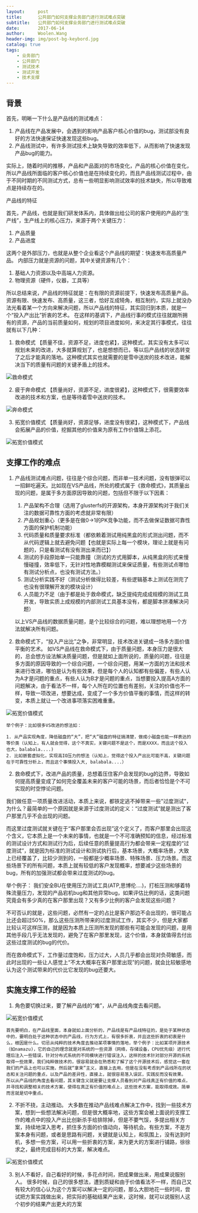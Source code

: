 ```yaml
---
layout:     post
title:      公共部门如何支撑业务部门进行测试难点突破
subtitle:   公共部门如何支撑业务部门进行测试难点突破
date:       2017-06-14
author:     Woolen.Wang
header-img: img/post-bg-keybord.jpg
catalog: true
tags:
    - 业务部门
    - 公共部门
    - 测试技术
    - 测试开发
    - 技术支撑
---
```


背景
--------------------
   首先，明晰一下什么是产品线的测试难点：
   1. 产品线在产品发展中，会遇到的影响产品客户核心价值的bug，测试部没有良好的方法快速保证快速发现这些bug。
   2. 产品线测试中，有许多测试技术上缺失导致的效率低下，从而影响了快速发现产品bug的能力。

实际上，随着时间的推移，产品和产品面对的市场变化，产品的核心价值在变化，所以产品线所面临的客户核心价值也是在持续变化的，而且产品线测试过程中，由于不同时期的不同测试方式，总有一些明显影响测试效率的技术缺失，所以导致难点是持续存在的。

产品线的特征

首先，产品线，也就是我们研发体系内，具体做出给公司的客户使用的产品的“生产线”，生产线上的核心压力，来源于两个关键压力：

1. 产品质量
2. 产品进度
   
这两个是外部压力，也就是从整个企业看这个产品线的期望：快速发布高质量产品。
内部压力就是资源的问题，其中关键资源有几个：

1. 基础人力资源以及中高端人力资源。
2. 物理资源（硬件，仪器，工具等）
    
所以总结来说，产品线的特征就是：在有限的资源前提下，快速发布高质量产品。
资源有限、快速发布、高质量，这三者，恰好互成犄角，相互制约，实际上就没办法光看着某一个方向来解决问题，所以产品线的特征，其实回归到本质，就是一个“投入产出比”折衷的艺术。
在这样的基调下，产品线行事的模式往往就跟所拥有的资源，产品的当前质量如何，规划的项目进度如何，来决定其行事模式，往往就有以下几种：

1. 救命模式 【质量不佳，资源不足，进度也紧】，这种模式，其实没有太多可以规划未来的改进，大多就算规划了，也是想想而已，等以后产品线的状态转变了之后才能真的落地。这种模式其实也就需要的是雪中送炭的技术改进，能解决当下的质量有问题的关键矛盾上的技术。
 
![救命模式](/img/9d77b6ca-d3de-45b4-bf46-b6c35b015328.jpg)

 
2. 疲于奔命模式 【质量尚好，资源不足，进度很紧】，这种模式下，很需要效率改进的技术和方案，也是等待着雪中送炭的技术。

![奔命模式](/img/be65969e-c0d3-498a-bb24-1818d432fc20.jpg)

 
3. 拓宽价值模式 【质量尚好，资源足够，进度没有很紧】，这种模式下，产品线会拓展产品的价值，挖掘其他的价值来为原有工作价值锦上添花。

![拓宽价值模式](/img/09a3960e-cbaa-4835-bba1-90de5cd4a0b5.jpg)


支撑工作的难点
--------------------

1. 产品线测试难点问题，往往是个综合问题，而非单一技术问题，没有银弹可以一招鲜吃遍天。比如现在VS产品线，所处的模式属于《救命模式》，其质量出现的问题，是属于多方面原因导致的问题，包括但不限于以下因素：

    1. 产品架构不合理（选用了glusterfs的开源架构，本身开源架构对于我们关注的数据可靠性方面的考虑就非常有限）
    2. 产品规划重心（更多是在做0->1的PK竞争功能，而不去做保证数据可靠性方面的保护机制功能）
    3. 代码质量和质量要求标准（都依赖着测试用纯黑盒的形式测出问题，而不从代码逻辑上就去避免问题【也就是实际上每一个模块，理论上就是有问题的，只是看测试有没有测出来而已】）
    4. 测试的手段原始单一只能靠撞（测试的方式用脚本，从纯黑盒的形式来慢慢碰撞，效率低下，无针对性地靠模糊测试来保证质量，有些测试点哪怕有测试分析点，也没有测试方法。）
    5. 测试分析实践不好（测试分析做得比较差，有些逻辑基本上测试在测完了也没有很理解开发的模块设计）
    6. 人员能力不足（由于都是处于救命模式，缺乏提纯完成成规模的测试工具开发，导致实质上成规模的内部测试工具基本没有，都是脚本拼凑解决问题）

    以上VS产品线的数据质量问题，是个比较综合的问题，难以理想地用一个方法就解决所有问题。

2. 救命模式下，“投入产出比”之争，非常明显，技术改进关键成一场多方面价值平衡的艺术。
    如VS产品线在救命模式下，由于质量问题，本身压力是很大的，总会想方设法解决质量问题，但是就如上面所说的，质量的问题，往往是多方面的原因导致的一个综合问题，一个综合问题，用某一方面的方法和技术来进行改进，哪怕是认为有些效果，但是每个人的认知都有些偏差，有些人认为A才是问题的重点，有些人认为B才是问题的重点，当想要投入提高A方面的问题解决，由于看法不一样，每个人所在的位置也有差别，关注的价值也不一样，导致一项改进，想要达成，变成了一个多方价值平衡的事情，而这样的转变，本质上就让一个改进事项落实困难重重。

 ![拓宽价值模式](/img/4a7d924c-9d44-4ce3-b648-0b3430e5601b.jpg)

    举个例子：比如很多VS改进的想法如：

    1. 从产品实现角度，降低磁盘的“大”，把“大”磁盘的特征搞清楚，做成小磁盘也能一样表达的等价类（认知上，有人就会觉得，这个不真实，关键问题不是这个，而是XXXX，而且这个投入也大，balabala....)
    2. 比如嵌套虚拟化，实现高IO压力的想法（认知上，觉得这个投入产出比可能不高，关键问题在于可靠性分析上，而且这个事情投入大, balabala....）
   
2. 救命模式下，改进产品的质量，总想着压住客户会发现的bug的边界，导致如何提高质量变成了如何完全覆盖未来的客户可能的场景，而后者恰恰是个不可实现的时空悖论问题。
   
我们做任意一项质量改进活动，本质上来说，都铁定逃不掉带来一些"过度测试"，为什么？最简单的一个原因就是来源于过度测试的定义：“过度测试”就是测出了客户那里几乎不会出现的问题。

而这里过度测试就关键在于“客户那里会否出现”这个定义了，而客户那里会出现这个含义，它本质上是一个未来的事情，也就是一个不可准确预知的信息，经过标准的测试设计方式和测试行为后，后续任意的质量提高行为都会带来一定程度的“过度测试”，就是因为标准的测试设计和测试执行后，基本场景，大概率场景，大致上已经覆盖了，比较少测到的，一般都是少概率场景、特殊场景、压力场景。而这些场景下的所有问题，本质上就有较低的客户发现概率，想要减少这些场景的bug，所有的加强测试都会带来过度测试的bug。

举个例子： 我们安全BU在使用压力测试工具(ATP,思博伦....)，打桩压测和够着特殊流量压力，发现的产品宕机bug和其他异常bug，如果评估比例的话，这类问题究竟会有多少真的在客户那里出现？又有多少比例的客户会发现这些问题？

不可否认的就是，这些问题，必然有一定的占比是客户那边不会出现的，很可能占比还会超过50%，那么这些压测所带来的过度测试工作，其实不少，但是大家都比较认可这样压测，就是因为本质上压测所发现的那些有可能会发现的问题，是用其他手段几乎无法发现的，避免了在客户那里发现，这个价值，本身就值得去付出这些过度测试的bug的代价。


而在救命模式下，工作量过度饱和，压力过大，人员几乎都会出现对负荷敏感，而此时出现的一些让人感觉上“不太大概率在客户那里出现”的问题，就会比较敏感地认为这个测试带来的代价比它发现的bug还要大。


实施支撑工作的经验
--------------------

1. 角色要切换过来，要了解产品线的“难”，从产品线角度去看问题。

 ![拓宽价值模式](/img/b810f2ad-b195-4154-8415-34150ba3cce1.jpg)
 
    首先要明白，在产品线里面，本身就如上面分析的，产品线是有产品线特征的，是处于某种状态中的，要明白处于这种状态中的产品线，行为方式上，有很多折衷，并且这些折衷的初衷是什么，根因是什么。切忌从纯粹的技术角度去推动某项事情的落地，举个例子：比如某项开源技术（如namazu)，它的自己的理念就是对系统的一些资源（网络，存储设备，CPU优先级）进行代理后注入一些错误，针对分布式系统的不同模块进行错误注入，这样的技术针对部分开源的系统取得一些效果，我们纯粹做技术的，很容易就会在熟悉和了解了这个开源技术后，感觉这一套在我们的产品上也可以实施，然后就“拿来”主义，直接上去用，但是在没有考虑到产品线所在的状态和关注问题的重点，以及产品的差异性，直接上，就很容易落入误区，实践反而没有效果。
    所以从产品线的角度去看问题，其关键含义就是要让支撑人员看到对产品线真正有价值的难点，并寻找和调整相关的技术方案，使得在真正有价值的难点上，这些技术方案，能取得成效。简单而言就是切中重点。

2. 不折不挠，主动推动。
    大多数在推动产品线难点解决工作中，找到一些技术方案，想到一些想法解决问题，但是很大概率地，这些方案会被上面说的支撑工作的难点中的投入产出比创新杀手给排除掉，但是不要气馁，多提出相关方案，持续地深入思考，抓住多方面的价值动向，等待机会。有些方案，不是方案本身有问题，或者是思路有问题，关键就是认知上，和氛围上，没有达到时机，多想一些方案，可以用一些折衷的方案，来为更大的方案进行铺路，徐徐求之，最终完成目标的大方案，解决难点。

 ![拓宽价值模式](/img/7fa087c8-6467-4347-bf46-a016cd7a9477.jpg)


3. 别人不看好，自己看好的时候，多花点时间，把成果做出来，用成果说服别人。
    很多时候，自己的很多想法，遭到质疑和由于价值看法不一样，而自己又有较大的信心认为这个方案可以解决一定的问题，那么大胆地花一些时间，尝试把方案实践做出来，把实际的基础结果产出来，这时候，就可以说服别人这个初步的结果产出更大的方案